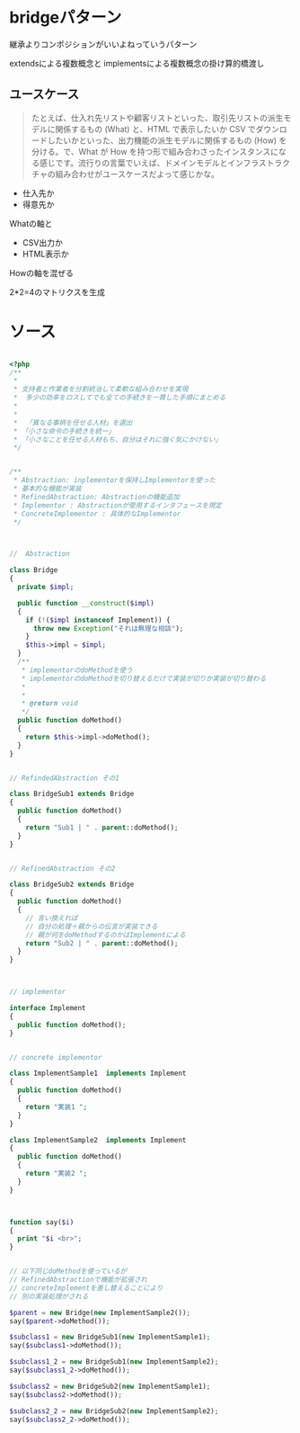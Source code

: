 # bridgeパターン

継承よりコンポジションがいいよねっていうパターン


extendsによる複数概念と
implementsによる複数概念の掛け算的橋渡し


## ユースケース


> たとえば、仕入れ先リストや顧客リストといった、取引先リストの派生モデルに関係するもの (What) と、HTML で表示したいか CSV でダウンロードしたいかといった、出力機能の派生モデルに関係するもの (How) を分ける。で、What が How を持つ形で組み合わさったインスタンスになる感じです。流行りの言葉でいえば、ドメインモデルとインフラストラクチャの組み合わせがユースケースだよって感じかな。

- 仕入先か
- 得意先か

Whatの軸と

- CSV出力か
- HTML表示か

Howの軸を混ぜる

2*2=4のマトリクスを生成



# ソース

```php

<?php
/**
 *
 * 支持者と作業者を分割統治して柔軟な組み合わせを実現
 *  多少の効率をロスしてでも全ての手続きを一貫した手順にまとめる
 * 
 *
 *  「異なる事柄を任せる人材」を選出
 * 「小さな命令の手続きを統一」
 * 「小さなことを任せる人材もち、自分はそれに強く気にかけない」
 */


/**
 * Abstraction: inplementorを保持しImplementorを使った
 * 基本的な機能が実装
 * RefinedAbstraction: Abstractionの機能追加
 * Implementor : Abstractionが使用するインタフェースを規定
 * ConcreteImplementor : 具体的なImplementor
 */



//  Abstraction

class Bridge
{
  private $impl;

  public function __construct($impl)
  {
    if (!($impl instanceof Implement)) {
      throw new Exception("それは無理な相談");
    }
    $this->impl = $impl;
  }
  /**
   * implementorのdoMethodを使う
   * implementorのdoMethodを切り替えるだけで実装が切りか実装が切り替わる
   * 
   *
   * @return void
   */
  public function doMethod()
  {
    return $this->impl->doMethod();
  }
}


// RefindedAbstraction その1

class BridgeSub1 extends Bridge
{
  public function doMethod()
  {
    return "Sub1 | " . parent::doMethod();
  }
}


// RefinedAbstraction その2

class BridgeSub2 extends Bridge
{
  public function doMethod()
  {
    // 言い換えれば
    // 自分の処理＋親からの伝言が実装できる
    // 親が何をdoMethodするのかはImplementによる
    return "Sub2 | " . parent::doMethod();
  }
}



// implementor

interface Implement
{
  public function doMethod();
}


// concrete implementor

class ImplementSample1  implements Implement
{
  public function doMethod()
  {
    return "実装1 ";
  }
}

class ImplementSample2  implements Implement
{
  public function doMethod()
  {
    return "実装2 ";
  }
}



function say($i)
{
  print "$i <br>";
}


// 以下同じdoMethodを使っているが
// RefinedAbstractionで機能が拡張され
// concreteImplementを差し替えることにより
// 別の実装処理がされる

$parent = new Bridge(new ImplementSample2());
say($parent->doMethod());

$subclass1 = new BridgeSub1(new ImplementSample1);
say($subclass1->doMethod());

$subclass1_2 = new BridgeSub1(new ImplementSample2);
say($subclass1_2->doMethod());

$subclass2 = new BridgeSub2(new ImplementSample1);
say($subclass2->doMethod());

$subclass2_2 = new BridgeSub2(new ImplementSample2);
say($subclass2_2->doMethod());

```
